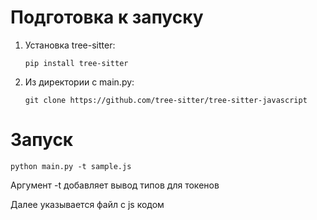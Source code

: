 # Подготовка к запуску
1. Установка tree-sitter:
   ```
   pip install tree-sitter
   ```
2. Из директории с main.py:
   ```
   git clone https://github.com/tree-sitter/tree-sitter-javascript
   ```

# Запуск
```
python main.py -t sample.js
```

Аргумент -t добавляет вывод типов для токенов

Далее указывается файл с js кодом
